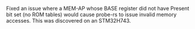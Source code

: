 Fixed an issue where a MEM-AP whose BASE register did not have Present bit set (no ROM tables) would cause probe-rs to issue invalid memory accesses. This was discovered on an STM32H743.
